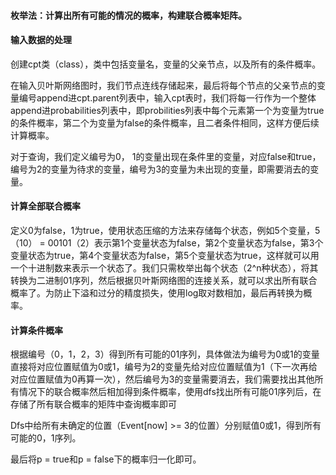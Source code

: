 #### 枚举法：计算出所有可能的情况的概率，构建联合概率矩阵。

#### 输入数据的处理

创建cpt类（class），类中包括变量名，变量的父亲节点，以及所有的条件概率。

在输入贝叶斯网络图时，我们节点连线存储起来，最后将每个节点的父亲节点的变量编号append进cpt.parent列表中，输入cpt表时，我们将每一行作为一个整体append进probabilities列表中，即probilities列表中每个元素第一个为变量为true的条件概率，第二个为变量为false的条件概率，且二者条件相同，这样方便后续计算概率。

对于查询，我们定义编号为0， 1的变量出现在条件里的变量，对应false和true，编号为2的变量为待求的变量，编号为3的变量为未出现的变量，即需要消去的变量。

#### 计算全部联合概率

定义0为false，1为true，使用状态压缩的方法来存储每个状态，例如5个变量，5（10） = 00101（2）表示第1个变量状态为false，第2个变量状态为false，第3个变量状态为true，第4个变量状态为false，第5个变量状态为true，这样就可以用一个十进制数来表示一个状态了。我们只需枚举出每个状态（2^n种状态），将其转换为二进制01序列，然后根据贝叶斯网络图的连接关系，就可以求出所有联合概率了。为防止下溢和过分的精度损失，使用log取对数相加，最后再转换为概率。

#### 计算条件概率

根据编号（0，1，2，3）得到所有可能的01序列，具体做法为编号为0或1的变量直接将对应位置赋值为0或1，编号为2的变量先给对应位置赋值为1（下一次再给对应位置赋值为0再算一次），然后编号为3的变量需要消去，我们需要找出其他所有情况下的联合概率然后相加得到条件概率，使用dfs找出所有可能01序列后，在存储了所有联合概率的矩阵中查询概率即可

Dfs中给所有未确定的位置（Event[now] >= 3的位置）分别赋值0或1，得到所有可能的0，1序列。

最后将p = true和p = false下的概率归一化即可。
